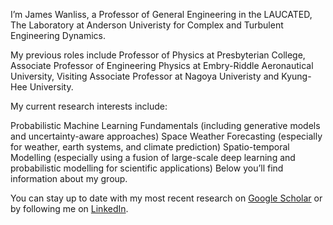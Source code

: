 I’m James Wanliss, a Professor of General Engineering in the LAUCATED, The Laboratory at Anderson Univeristy for Complex and Turbulent Engineering Dynamics.

My previous roles include Professor of Physics at Presbyterian College, Associate Professor of Engineering Physics at Embry-Riddle Aeronautical University, Visiting Associate Professor at Nagoya Univeristy and Kyung-Hee University.

My current research interests include:

Probabilistic Machine Learning Fundamentals (including generative models and uncertainty-aware approaches)
Space Weather Forecasting (especially for weather, earth systems, and climate prediction)
Spatio-temporal Modelling (especially using a fusion of large-scale deep learning and probabilistic modelling for scientific applications)
Below you’ll find information about my group.

You can stay up to date with my most recent research on [Google Scholar](https://scholar.google.com/citations?user=-Z1y9dAAAAAJ&hl=en&oi=ao) or by following me on [LinkedIn](https://www.linkedin.com/in/james-wanliss-44800a24/).
